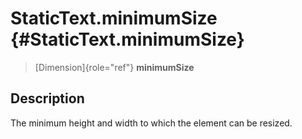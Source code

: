 StaticText.minimumSize {#StaticText.minimumSize}
======================

> [Dimension]{role="ref"} **minimumSize**

Description
-----------

The minimum height and width to which the element can be resized.
